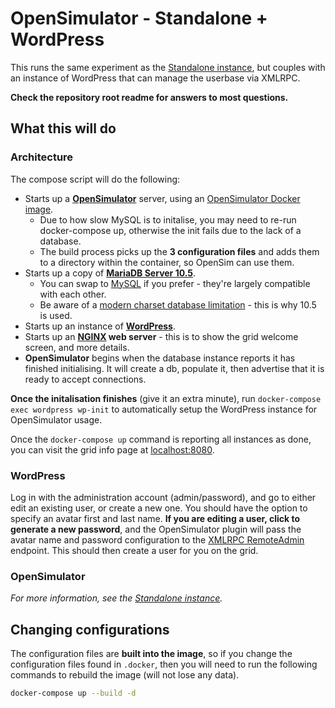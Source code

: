 # OpenSimulator - Standalone + WordPress

This runs the same experiment as the [Standalone instance](../standalone), but couples with an instance of WordPress that can manage the userbase via XMLRPC.

**Check the repository root readme for answers to most questions.**

## What this will do

### Architecture

The compose script will do the following:

* Starts up a **[OpenSimulator](http://opensimulator.org/wiki/Main_Page)** server, using an [OpenSimulator Docker image](https://hub.docker.com/r/soupbowl/opensimulator).
  * Due to how slow MySQL is to initalise, you may need to re-run docker-compose up, otherwise the init fails due to the lack of a database.
  * The build process picks up the **3 configuration files** and adds them to a directory within the container, so OpenSim can use them.
* Starts up a copy of **[MariaDB Server 10.5](https://mariadb.org/)**.
  * You can swap to [MySQL](https://hub.docker.com/_/mysql/) if you prefer - they're largely compatible with each other.
  * Be aware of a [modern charset database limitation](http://opensimulator.org/mantis/view.php?id=8919) - this is why 10.5 is used.
* Starts up an instance of **[WordPress](https://wordpress.org/)**. 
* Starts up an **[NGINX](https://nginx.org/en/) web server** - this is to show the grid welcome screen, and more details.
* **OpenSimulator** begins when the database instance reports it has finished initialising. It will create a db, populate it, then advertise that it is ready to accept connections.

**Once the initalisation finishes** (give it an extra minute), run `docker-compose exec wordpress wp-init` to automatically setup the WordPress instance for OpenSimulator usage.

Once the `docker-compose up` command is reporting all instances as done, you can visit the grid info page at [localhost:8080](http://localhost:8080).

### WordPress

Log in with the administration account (admin/password), and go to either edit an existing user, or create a new one. You should have the option to specify an avatar first and last name. **If you are editing a user, click to generate a new password**, and the OpenSimulator plugin will pass the avatar name and password configuration to the [XMLRPC RemoteAdmin](http://opensimulator.org/wiki/RemoteAdmin) endpoint. This should then create a user for you on the grid.

### OpenSimulator

*For more information, see the [Standalone instance](../standalone#opensimulator).*

## Changing configurations

The configuration files are **built into the image**, so if you change the configuration files found in `.docker`, then you will need to run the following commands to rebuild the image (will not lose any data).

```bash
docker-compose up --build -d
```
